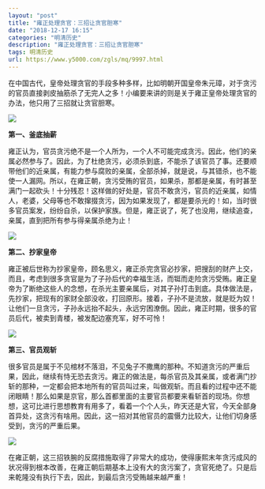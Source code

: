 ```yaml
---
layout: "post"
title: "雍正处理贪官：三招让贪官胆寒"
date: "2018-12-17 16:15"
categories: "明清历史"
description: "雍正处理贪官：三招让贪官胆寒"
tags: 明清历史
url: https://www.y5000.com/zgls/mq/9997.html
---
```






在中国古代，皇帝处理贪官的手段多种多样，比如明朝开国皇帝朱元璋，对于贪污的官员直接剥皮抽筋杀了无完人之多！小编要来讲的则是关于雍正皇帝处理贪官的办法，他只用了三招就让贪官胆寒。

![](https://img.y5000.com/uploads/allimg/170110/1604012537-0.jpg)

**第一、釜底抽薪**

雍正认为，官员贪污绝不是一个人所为，一个人不可能完成贪污。因此，他们的亲属必然参与了。因此，为了杜绝贪污，必须杀到底，不能杀了该官员了事。还要顺带他们的近亲属，有能力参与腐败的亲属，全部杀掉，就是说，与其错杀，也不能使一人漏网。所以，在雍正朝，贪污受贿的官员，如果杀，那都是亲属，有时甚至满门一起砍头！十分残忍！这样做的好处是，官员不敢贪污，官员的近亲属，如情人，老婆，父母等也不敢撺掇贪污，因为如果发现了，都是要杀光的！如，当时很多官员案发，纷纷自杀，以保护家族。但是，雍正说了，死了也没用，继续追查，亲属，直到把所有参与得亲属杀绝为止！

![](https://img.y5000.com/uploads/allimg/170110/1604014523-1.jpg)

**第二、抄家皇帝**

雍正被后世称为抄家皇帝，顾名思义，雍正杀完贪官必抄家，把搜刮的财产上交，而且，考虑到很多贪官是为了子孙后代的幸福生活，而铤而走险贪污受贿。雍正皇帝为了断绝这些人的念想，在杀光主要亲属后，对其子孙打击到底。具体做法是，先抄家，把现有的家财全部没收，打回原形。接着，子孙不是流放，就是贬为奴！让他们一旦贪污，子孙永远抬不起头，永远穷困潦倒。因此，雍正时期，很多的官员后代，被卖到青楼，被发配边塞充军，好不可怜！

![](https://img.y5000.com/uploads/allimg/170110/1604015S2-2.jpg)

**第三、官员观斩**

很多官员是属于不见棺材不落泪，不见兔子不撒鹰的那种。不知道贪污的严重后果，因此，继续有恃无恐去贪污。雍正的做法是，每杀官员及其亲属，或者满门抄斩的那种，一定都会把本地所有的官员叫过来，叫做观斩。而且看的过程中还不能闭眼睛！那么如果是京官，那么首都里面的主要官员都要来看斩首的现场。你想想，这可比进行思想教育有用多了，看着一个个人头，昨天还是大官，今天全部身首异处，这贪污有啥用。因此，这一招对其他官员的震慑力比较大，让他们切身感受到，贪污的严重后果。

![](https://img.y5000.com/uploads/allimg/170110/8-1F110155Q1453.jpg)

在雍正朝，这三招铁腕的反腐措施取得了非常大的成功，使得康熙末年贪污成风的状况得到根本改善，在雍正朝后期基本上没有大的贪污案了，贪官死绝了。只是后来乾隆没有执行下去，因此，到最后贪污受贿越来越严重！
